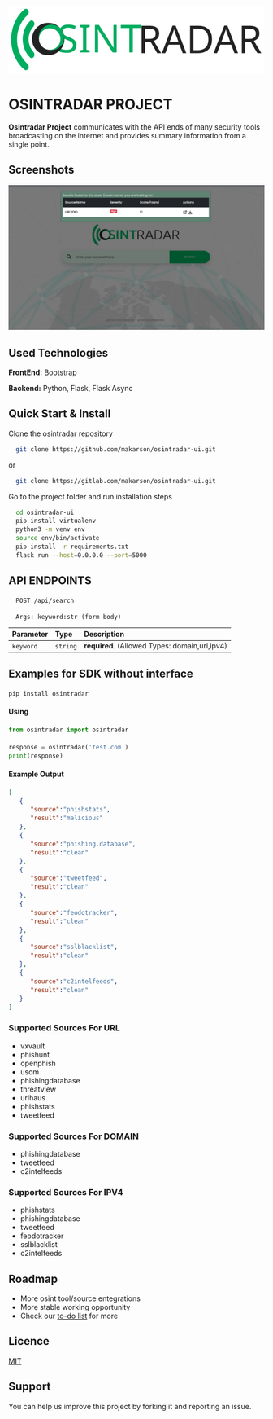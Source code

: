 
![Logo](static/images/logo.svg)

    
# OSINTRADAR PROJECT

**Osintradar Project** communicates with the API ends of many security tools broadcasting on the internet and provides summary information from a single point.

## Screenshots

![Uygulama Ekran Görüntüsü](static/images/osintradar-project.png)

  


  
## Used Technologies

**FrontEnd:** Bootstrap

**Backend:** Python, Flask, Flask Async

  
## Quick Start & Install

Clone the osintradar repository

```bash
  git clone https://github.com/makarson/osintradar-ui.git
```

or

```bash
  git clone https://gitlab.com/makarson/osintradar-ui.git
```

Go to the project folder and run installation steps

```bash
  cd osintradar-ui
  pip install virtualenv
  python3 -m venv env
  source env/bin/activate
  pip install -r requirements.txt
  flask run --host=0.0.0.0 --port=5000
```


  
## API ENDPOINTS

```http
  POST /api/search
  
  Args: keyword:str (form body)
```

| Parameter | Type     | Description                                    |
|:----------|:---------|:-----------------------------------------------|
| `keyword` | `string` | **required**. (Allowed Types: domain,url,ipv4) |


  
## Examples for SDK without interface

```shell
pip install osintradar
```
#### Using

```python
from osintradar import osintradar

response = osintradar('test.com')
print(response)
```

#### Example Output

```JSON
[
   {
      "source":"phishstats",
      "result":"malicious"
   },
   {
      "source":"phishing.database",
      "result":"clean"
   },
   {
      "source":"tweetfeed",
      "result":"clean"
   },
   {
      "source":"feodotracker",
      "result":"clean"
   },
   {
      "source":"sslblacklist",
      "result":"clean"
   },
   {
      "source":"c2intelfeeds",
      "result":"clean"
   }
]
```



### Supported Sources For URL
- vxvault
- phishunt
- openphish
- usom
- phishingdatabase
- threatview
- urlhaus
- phishstats
- tweetfeed

### Supported Sources For DOMAIN
- phishingdatabase
- tweetfeed
- c2intelfeeds

### Supported Sources For IPV4
- phishstats
- phishingdatabase
- tweetfeed
- feodotracker
- sslblacklist
- c2intelfeeds

## Roadmap

- More osint tool/source entegrations
- More stable working opportunity
- Check our [to-do list](./todo.md) for more

  
## Licence

[MIT](https://choosealicense.com/licenses/mit/)

  
## Support

You can help us improve this project by forking it and reporting an issue.
  